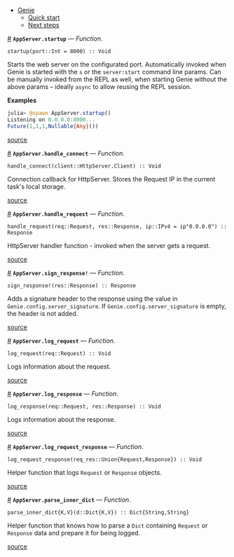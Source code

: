 

- [Genie](index.md#Genie-1)
    - [Quick start](index.md#Quick-start-1)
    - [Next steps](index.md#Next-steps-1)

<a id='AppServer.startup' href='#AppServer.startup'>#</a>
**`AppServer.startup`** &mdash; *Function*.



```
startup(port::Int = 8000) :: Void
```

Starts the web server on the configurated port. Automatically invoked when Genie is started with the `s` or the `server:start` command line params. Can be manually invoked from the REPL as well, when starting Genie without the above params – ideally `async` to allow reusing the REPL session.

**Examples**

```julia
julia> @spawn AppServer.startup()
Listening on 0.0.0.0:8000...
Future(1,1,1,Nullable{Any}())
```


<a target='_blank' href='https://github.com/essenciary/Genie.jl/tree/61381348076549d7b0c8162b0c07b9b8fbb313c3/src/AppServer.jl#L8-L21' class='documenter-source'>source</a><br>

<a id='AppServer.handle_connect' href='#AppServer.handle_connect'>#</a>
**`AppServer.handle_connect`** &mdash; *Function*.



```
handle_connect(client::HttpServer.Client) :: Void
```

Connection callback for HttpServer. Stores the Request IP in the current task's local storage.


<a target='_blank' href='https://github.com/essenciary/Genie.jl/tree/61381348076549d7b0c8162b0c07b9b8fbb313c3/src/AppServer.jl#L74-L78' class='documenter-source'>source</a><br>

<a id='AppServer.handle_request' href='#AppServer.handle_request'>#</a>
**`AppServer.handle_request`** &mdash; *Function*.



```
handle_request(req::Request, res::Response, ip::IPv4 = ip"0.0.0.0") :: Response
```

HttpServer handler function - invoked when the server gets a request.


<a target='_blank' href='https://github.com/essenciary/Genie.jl/tree/61381348076549d7b0c8162b0c07b9b8fbb313c3/src/AppServer.jl#L95-L99' class='documenter-source'>source</a><br>

<a id='AppServer.sign_response!' href='#AppServer.sign_response!'>#</a>
**`AppServer.sign_response!`** &mdash; *Function*.



```
sign_response!(res::Response) :: Response
```

Adds a signature header to the response using the value in `Genie.config.server_signature`. If `Genie.config.server_signature` is empty, the header is not added.


<a target='_blank' href='https://github.com/essenciary/Genie.jl/tree/61381348076549d7b0c8162b0c07b9b8fbb313c3/src/AppServer.jl#L126-L131' class='documenter-source'>source</a><br>

<a id='AppServer.log_request' href='#AppServer.log_request'>#</a>
**`AppServer.log_request`** &mdash; *Function*.



```
log_request(req::Request) :: Void
```

Logs information about the request.


<a target='_blank' href='https://github.com/essenciary/Genie.jl/tree/61381348076549d7b0c8162b0c07b9b8fbb313c3/src/AppServer.jl#L141-L145' class='documenter-source'>source</a><br>

<a id='AppServer.log_response' href='#AppServer.log_response'>#</a>
**`AppServer.log_response`** &mdash; *Function*.



```
log_response(req::Request, res::Response) :: Void
```

Logs information about the response.


<a target='_blank' href='https://github.com/essenciary/Genie.jl/tree/61381348076549d7b0c8162b0c07b9b8fbb313c3/src/AppServer.jl#L157-L161' class='documenter-source'>source</a><br>

<a id='AppServer.log_request_response' href='#AppServer.log_request_response'>#</a>
**`AppServer.log_request_response`** &mdash; *Function*.



```
log_request_response(req_res::Union{Request,Response}) :: Void
```

Helper function that logs `Request` or `Response` objects.


<a target='_blank' href='https://github.com/essenciary/Genie.jl/tree/61381348076549d7b0c8162b0c07b9b8fbb313c3/src/AppServer.jl#L173-L177' class='documenter-source'>source</a><br>

<a id='AppServer.parse_inner_dict' href='#AppServer.parse_inner_dict'>#</a>
**`AppServer.parse_inner_dict`** &mdash; *Function*.



```
parse_inner_dict{K,V}(d::Dict{K,V}) :: Dict{String,String}
```

Helper function that knows how to parse a `Dict` containing `Request` or `Response` data and prepare it for being logged.


<a target='_blank' href='https://github.com/essenciary/Genie.jl/tree/61381348076549d7b0c8162b0c07b9b8fbb313c3/src/AppServer.jl#L203-L207' class='documenter-source'>source</a><br>

